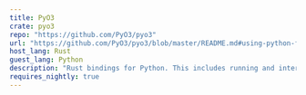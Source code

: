 ```yaml
---
title: PyO3
crate: pyo3
repo: "https://github.com/PyO3/pyo3"
url: "https://github.com/PyO3/pyo3/blob/master/README.md#using-python-from-rust"
host_lang: Rust
guest_lang: Python
description: "Rust bindings for Python. This includes running and interacting with Python code from a Rust binary, as well as writing native Python modules."
requires_nightly: true
---
```


